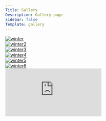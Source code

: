```yaml
---
Title: Gallery
Description: Gallery page
sidebar: false
Template: gallery 
---
```


<link href="https://fonts.googleapis.com/css2?family=Poor+Story&display=swap" rel="stylesheet">

<div class="gallery-grid">
<div class="gallery-img winter">
<a href = "%base_url%/image/winter.jpg" target="_blank">
<picture>
    <source media="(min-width: 767px)" srcset="image/winter.jpg?w=350&h=300&q=55&crop-to-fit">
    <source media="(max-width: 766px)" srcset="image/winter.jpg?w=300&h=240&q=65&crop-to-fit">
<img src="%base_url%/image/winter.jpg?w=350&h=300&q=50&crop-to-fit" alt="winter">
</picture>
</a>
</div>

<div class="gallery-img winter2">
<a href = "%base_url%/image/winter2.jpg" target="_blank">
<picture>
    <source media="(min-width: 767px)" srcset="image/winter2.jpg?w=350&h=300&q=55&crop-to-fit">
    <source media="(max-width: 766px)" srcset="image/winter2.jpg?w=300&h=240&q=65&crop-to-fit">
<img src="%base_url%/image/winter2.jpg?w=350&h=300&q=50&crop-to-fit" alt="winter2">
</picture>
</a>
</div>

<div class="gallery-img winter3">
<a href = "%base_url%/image/winter3.jpg" target="_blank">
<picture>
    <source media="(min-width: 767px)" srcset="image/winter3.jpg?w=350&h=300&q=55&crop-to-fit">
    <source media="(max-width: 766px)" srcset="image/winter3.jpg?w=300&h=240&q=65&crop-to-fit">
<img src="%base_url%/image/winter3.jpg?w=350&h=300&q=50&crop-to-fit" alt="winter3">
</picture>
</a>
</div>

<div class="gallery-img winter4">
<a href = "%base_url%/image/winter4.jpg" target="_blank">
<picture>
    <source media="(min-width: 767px)" srcset="image/winter4.jpg?w=350&h=300&q=55&crop-to-fit">
    <source media="(max-width: 766px)" srcset="image/winter4.jpg?w=300&h=240&q=65&crop-to-fit">
<img src="%base_url%/image/winter4.jpg?w=350&h=300&q=50&crop-to-fit" alt="winter4">
</picture>
</a>
</div>

<div class="gallery-img winter5">
<a href = "%base_url%/image/winter5.jpg" target="_blank">
<picture>
    <source media="(min-width: 767px)" srcset="image/winter5.jpg?w=350&h=300&q=55&crop-to-fit">
    <source media="(max-width: 766px)" srcset="image/winter5.jpg?w=300&h=240&q=65&crop-to-fit">
<img src="%base_url%/image/winter5.jpg?w=350&h=300&q=50&crop-to-fit" alt="winter5">
</picture>
</a>
</div>

<div class="gallery-img winter6">
<a href = "%base_url%/image/winter6.jpg" target="_blank">

<picture>
    <source media="(min-width: 767px)" srcset="image/winter6.jpg?w=350&h=300&q=55&crop-to-fit">
    <source media="(max-width: 766px)" srcset="image/winter6.jpg?w=300&h=240&q=65&crop-to-fit">
<img src="%base_url%/image/winter6.jpg?w=350&h=300&q=50&crop-to-fit" alt="winter6">
</picture>
</a>
</div>
</div>

<div class="embed-container">
    <iframe class="embedded-video" src="https://www.youtube.com/embed/wt6isGXEsPA" title="Testfilm" frameborder="0" allowfullscreen></iframe>
</div>
